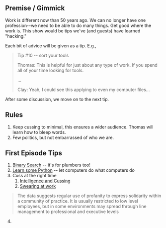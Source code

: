 ## Premise / Gimmick
Work is different now than 50 years ago.  We can no longer have one profession--we need to be able to do many things.  Get good where the work is.  This show would be tips we've (and guests) have learned "hacking."

Each bit of advice will be given as a tip. E.g.,

> Tip #10 -- sort your tools
> 
> Thomas: This is helpful for just about any type of work.  If you spend all of your time looking for tools.
> 
> ...
> 
> Clay: Yeah, I could see this applying to even my computer files...

After some discussion, we move on to the next tip.

## Rules
1. Keep cussing to minimal, this ensures a wider audience.  Thomas will learn how to bleep words.
2. Few politics, but not embarrassed of who we are.


## First Episode Tips

1. [Binary Search](https://en.wikipedia.org/wiki/Binary_search_algorithm) -- it's for plumbers too!
2. [Learn some Python](https://automatetheboringstuff.com/) -- let computers do what computers do
3. Cuss at the right time
   1. [Intelligence and Cussing](https://cpb-us-w2.wpmucdn.com/campuspress.yale.edu/dist/a/1215/files/2016/05/Giordano-rg5y5r.pdf)
   2. [Swearing at work](https://www.researchgate.net/publication/238326248_Swearing_at_work_and_permissive_leadership_culture_When_anti-social_becomes_social_and_incivility_is_acceptable)
> The data suggests regular use of profanity to express solidarity within a community of practice. It is usually restricted to low level employees, but in some environments may spread through line management to professional and executive levels
4. 

